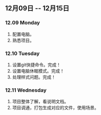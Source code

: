 ## 12月09日 -- 12月15日

### 12.09 Monday
1. 配置电脑。
2. 熟悉项目。

### 12.10 Tuesday
1. 设置git快捷命令。完成！
2. 设置电脑休眠模式。完成！
3. 处理样式问题。完成！

### 12.11 Wednesday
1. 项目整体了解，看说明文档。
2. 项目调通，打包生成对应的文件，使用场景。
